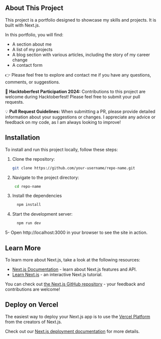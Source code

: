 ## About This Project

This project is a portfolio designed to showcase my skills and projects. It is built with Next.js.

In this portfolio, you will find:

- A section about me
- A list of my projects
- A blog section with various articles, including the story of my career change
- A contact form

👉 Please feel free to explore and contact me if you have any questions, comments, or suggestions.

🚀 **Hacktoberfest Participation 2024:** Contributions to this project are welcome during Hacktoberfest! Please feel free to submit your pull requests. 

💡 **Pull Request Guidelines:** When submitting a PR, please provide detailed information about your suggestions or changes. I appreciate any advice or feedback on my code, as I am always looking to improve!

## Installation

To install and run this project locally, follow these steps:

1. Clone the repository:

   ```bash
   git clone https://github.com/your-username/repo-name.git

2. Navigate to the project directory:
   
    ```bash
     cd repo-name
    
3. Install the dependencies
   ```bash
     npm install
   
4. Start the development server:
   ```bash
     npm run dev

5- Open http://localhost:3000 in your browser to see the site in action.


## Learn More

To learn more about Next.js, take a look at the following resources:

- [Next.js Documentation](https://nextjs.org/docs) - learn about Next.js features and API.
- [Learn Next.js](https://nextjs.org/learn) - an interactive Next.js tutorial.

You can check out [the Next.js GitHub repository](https://github.com/vercel/next.js/) - your feedback and contributions are welcome!

## Deploy on Vercel

The easiest way to deploy your Next.js app is to use the [Vercel Platform](https://vercel.com/new?utm_medium=default-template&filter=next.js&utm_source=create-next-app&utm_campaign=create-next-app-readme) from the creators of Next.js.

Check out our [Next.js deployment documentation](https://nextjs.org/docs/deployment) for more details.

